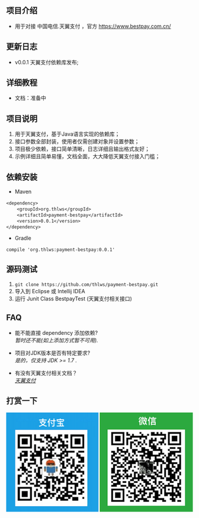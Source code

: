 ## 项目介绍
- 用于对接 中国电信.天翼支付 ，官方 https://www.bestpay.com.cn/



## 更新日志
- v0.0.1 天翼支付依赖库发布;



## 详细教程
- 文档：准备中

## 项目说明
1. 用于天翼支付，基于Java语言实现的依赖库；
2. 接口参数全部封装，使用者仅需创建对象并设置参数；
3. 项目极少依赖，接口简单清晰，日志详细且输出格式友好；
4. 示例详细且简单易懂，文档全面，大大降低天翼支付接入门槛；

## 依赖安装
- Maven
```
<dependency>
    <groupId>org.thlws</groupId>
    <artifactId>payment-bestpay</artifactId>
    <version>0.0.1</version>
</dependency>
```
- Gradle
```
compile 'org.thlws:payment-bestpay:0.0.1'
```

## 源码测试
1. ```git clone https://github.com/thlws/payment-bestpay.git```
2. 导入到 Eclipse 或 Intellij IDEA
3. 运行 Junit Class BestpayTest (天翼支付相关接口)


## FAQ
- 能不能直接 dependency 添加依赖?<br>
_暂时还不能(如上添加方式暂不可用)._

- 项目对JDK版本是否有特定要求?<br>
_是的，仅支持 JDK >= 1.7 ._

- 有没有天翼支付相关文档？<br>
_[天翼支付](https://gitee.com/thlws/payment-bestpay/blob/master/docs/%E7%94%B5%E4%BF%A1%E7%BF%BC%E6%94%AF%E4%BB%98.pdf)_ <br>


## 打赏一下
![](imgs/award.png)
